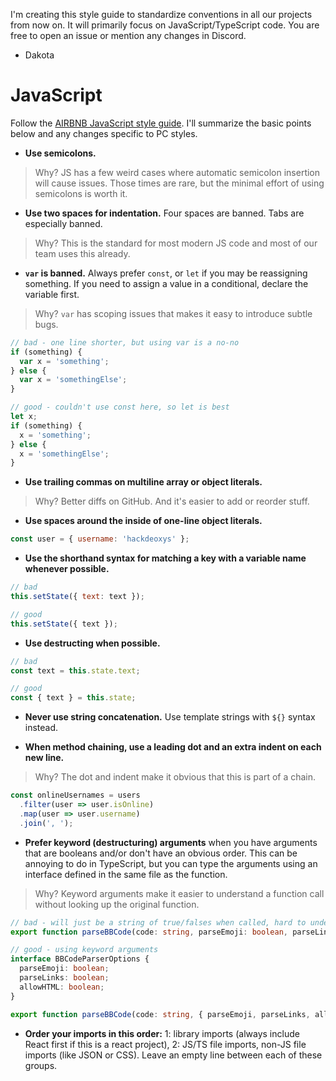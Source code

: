 I'm creating this style guide to standardize conventions in all our projects from now on. It will primarily focus on JavaScript/TypeScript code. You are free to open an issue or mention any changes in Discord.

- Dakota

# JavaScript

Follow the [AIRBNB JavaScript style guide](https://github.com/airbnb/javascript). I'll summarize the basic points below and any changes specific to PC styles.

- **Use semicolons.**
> Why? JS has a few weird cases where automatic semicolon insertion will cause issues. Those times are rare, but the minimal effort of using semicolons is worth it.

- **Use two spaces for indentation.** Four spaces are banned. Tabs are especially banned.
> Why? This is the standard for most modern JS code and most of our team uses this already.

- **`var` is banned.** Always prefer `const`, or `let` if you may be reassigning something. If you need to assign a value in a conditional, declare the variable first.
> Why? `var` has scoping issues that makes it easy to introduce subtle bugs.
```javascript
// bad - one line shorter, but using var is a no-no
if (something) {
  var x = 'something'; 
} else {
  var x = 'somethingElse';
}

// good - couldn't use const here, so let is best
let x;
if (something) {
  x = 'something';
} else {
  x = 'somethingElse';
}
```

- **Use trailing commas on multiline array or object literals.**
> Why? Better diffs on GitHub. And it's easier to add or reorder stuff.

- **Use spaces around the inside of one-line object literals.**
```javascript
const user = { username: 'hackdeoxys' };
```

- **Use the shorthand syntax for matching a key with a variable name whenever possible.**
```javascript
// bad
this.setState({ text: text });

// good
this.setState({ text });
```

- **Use destructing when possible.**
```javascript
// bad
const text = this.state.text;

// good
const { text } = this.state;
```

- **Never use string concatenation.** Use template strings with `${}` syntax instead.

- **When method chaining, use a leading dot and an extra indent on each new line.**
> Why? The dot and indent make it obvious that this is part of a chain.
```javascript
const onlineUsernames = users
  .filter(user => user.isOnline)
  .map(user => user.username)
  .join(', ');
```

- **Prefer keyword (destructuring) arguments** when you have arguments that are booleans and/or don't have an obvious order. This can be annoying to do in TypeScript, but you can type the arguments using an interface defined in the same file as the function.
> Why? Keyword arguments make it easier to understand a function call without looking up the original function.
```typescript
// bad - will just be a string of true/falses when called, hard to understand
export function parseBBCode(code: string, parseEmoji: boolean, parseLinks: boolean, allowHTML: boolean) 

// good - using keyword arguments
interface BBCodeParserOptions {
  parseEmoji: boolean;
  parseLinks: boolean;
  allowHTML: boolean;
}

export function parseBBCode(code: string, { parseEmoji, parseLinks, allowHTML }: BBCodeParserOptions)
```

- **Order your imports in this order:** 1: library imports (always include React first if this is a react project), 2: JS/TS file imports, non-JS file imports (like JSON or CSS). Leave an empty line between each of these groups.

